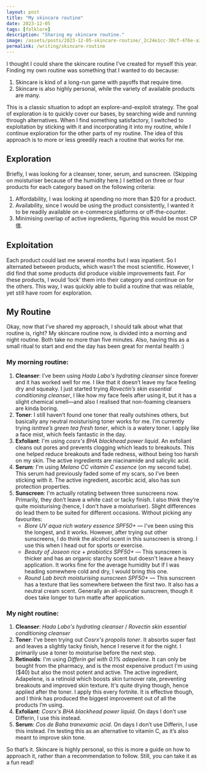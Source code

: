 ```yaml
---
layout: post
title: "My skincare routine"
date: 2023-12-05
tags: [folklore]
description: "Sharing my skincare routine."
image: /assets/posts/2023-12-05-skincare-routine/_2c24e1cc-30cf-476e-a3a3-822d958366b6.jpg
permalink: /writing/skincare-routine
---
```


I thought I could share the skincare routine I’ve created for myself this year. Finding my own routine was something that I wanted to do because:

1. Skincare is kind of a long-run game with payoffs that require time.
2. Skincare is also highly personal, while the variety of available products are many.

This is a classic situation to adopt an explore-and-exploit strategy. The goal of exploration is to quickly cover our bases, by searching wide and running through alternatives. When I find something satisfactory, I switched to exploitation by sticking with it and incorporating it into my routine, while I continue exploration for the other parts of my routine. The idea of this approach is to more or less greedily reach a routine that works for me.

## Exploration

Briefly, I was looking for a cleanser, toner, serum, and sunscreen. (Skipping on moisturiser because of the humidity here.) I settled on three or four products for each category based on the following criteria:

1. Affordability, I was looking at spending no more than $20 for a product.
2. Availability, since I would be using the product consistently, I wanted it to be readily available on e-commerce platforms or off-the-counter.
3. Minimising overlap of active ingredients, figuring this would be most CP值.

## Exploitation

Each product could last me several months but I was inpatient. So I alternated between products, which wasn’t the most scientific. However, I did find that some products did produce visible improvements fast. For these products, I would ‘lock’ them into their category and continue on for the others. This way, I was quickly able to build a routine that was reliable, yet still have room for exploration.

## My Routine

Okay, now that I’ve shared my approach, I should talk about what that routine is, right? My skincare routine now, is divided into a morning and night routine. Both take no more than five minutes. Also, having this as a small ritual to start and end the day has been great for mental health :)

### My morning routine:

1. **Cleanser**: I’ve been using *Hada Labo's hydrating cleanser* since forever and it has worked well for me. I like that it doesn’t leave my face feeling dry and squeaky. I just started trying *Rovectin’s skin essential conditioning cleanser*, I like how my face feels after using it, but it has a slight chemical smell—and also I realised that non-foaming cleansers are kinda boring.
2. **Toner**: I still haven’t found one toner that really outshines others, but basically any neutral moisturising toner works for me. I’m currently trying *isntree’s green tea fresh toner*, which is a watery toner. I apply like a face mist, which feels fantastic in the day.
3. **Exfoliant**: I'm using *cosrx's BHA blackhead power liquid*. An exfoliant cleans out pores and prevents clogging which leads to breakouts. This one helped reduce breakouts and fade redness, without being too harsh on my skin. The active ingredients are niacinamide and salicylic acid.
4. **Serum**: I'm using *Melano CC vitamin C essence* (on my second tube). This serum had previously faded some of my scars, so I’ve been sticking with it. The active ingredient, ascorbic acid, also has sun protection properties.
5. **Sunscreen**: I'm actually rotating between three sunscreens now. Primarily, they don’t leave a white cast or tacky finish. I also think they’re quite moisturising (hence, I don’t have a moisturiser). Slight differences do lead them to be suited for different occasions. Without picking any favourites:
    - *Biore UV aqua rich watery essence SPF50+* — I've been using this the longest, and it works. However, after trying out other sunscreens, I do think the alcohol scent in this sunscreen is strong. I use this when I head out for sports or exercise.
    - *Beauty of Joseon rice + probiotics SPF50+* — This sunscreen is thicker and has an organic starchy scent but doesn't leave a heavy application. It works fine for the average humidity but if I was heading somewhere cold and dry, I would bring this one.
    - *Round Lab birch moisturising sunscreen SPF50+* — This sunscreen has a texture that lies somewhere between the first two. It also has a neutral cream scent. Generally an all-rounder sunscreen, though it does take longer to turn matte after application.

### My night routine:

1. **Cleanser**: *Hada Labo's hydrating cleanser* / *Rovectin skin essential conditioning cleanser*
2. **Toner**: I’ve been trying out *Cosrx's propolis toner*. It absorbs super fast and leaves a slightly tacky finish, hence I reserve it for the night. I primarily use a toner to moisturise before the next step.
3. **Retinoids**: I'm using *Differin gel with 0.1% adepelene*. It can only be bought from the pharmacy, and is the most expensive product I'm using ($40) but also the most potent and active. The active ingredient, Adapelene, is a retinoid which boosts skin turnover rate, preventing breakouts and improved skin texture. It's quite drying though, hence applied after the toner. I apply this every fortnite. It is effective though, and I think has produced the biggest improvement out of all the products I’m using.
4. **Exfoliant**: *Cosrx's BHA blackhead power liquid*. On days I don't use Differin, I use this instead.
5. **Serum**: *Cos de Baha tranexamic acid*. On days I don’t use Differin, I use this instead. I’m testing this as an alternative to vitamin C, as it’s also meant to improve skin tone.

So that’s it. Skincare is highly personal, so this is more a guide on how to approach it, rather than a recommendation to follow. Still, you can take it as a fun read!

